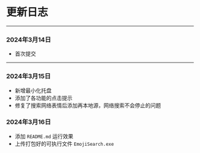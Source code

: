 # 更新日志
***
### 2024年3月14日
- 首次提交

***
### 2024年3月15日
- 新增最小化托盘
 - 添加了各功能的点击提示
 - 修复了搜索网络表情后添加再本地源，网络搜索不会停止的问题

### 2024年3月16日

- 添加 `README.md` 运行效果
- 上传打包好的可执行文件 `EmojiSearch.exe` 
